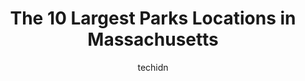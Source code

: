 ---
layout: ampstory
image: https://i0.wp.com/paketmu.com/wp-content/uploads/2023/06/cochituate-state-park-0-in-massachusetts-1686367103.jpeg?resize=640,853
author: techidn
featured: false
description: Explore the diverse Park scene in Massachusetts, home to an incredible selection of 10 establishments catering to every taste. Whether youre in search of iconic favorites or undiscovered tr
title: The 10 Largest Parks Locations in Massachusetts
cover:
   title: The 10 Largest Parks Locations in Massachusetts
   subtitle: RICKPATE
   background: https://paketmu.com/wp-content/uploads/2023/06/cochituate-state-park-0-in-massachusetts-1686367103.jpeg

pages: 
 - layout: thirds
   top: <h1>#1 Franklin Park</h1>
   bottom: "<p>Even on a cold 18F day, the park is still open, and there are animals to go and see! The tropical exhibit is quite nice (and warm in Winter) and provides a nice break f</p>"
   background: https://paketmu.com/wp-content/uploads/2023/06/cochituate-state-park-1-in-massachusetts-1686367103.jpeg
   backgroundblur: true
 - layout: thirds
   top: <h1>#2 Hopkinton State Park</h1>
   bottom: "<p>Awesome park for weekend.Large lush green park with lake.You can rent a boat, paddle boat, or kayak. Can book online also in advance.Have picnic area with facility to hav</p>"
   background: https://paketmu.com/wp-content/uploads/2023/06/cochituate-state-park-2-in-massachusetts-1686367104.jpeg
   cta:
      link: https://paketmu.com/the-10-largest-parks-locations-in-massachusetts/
      text: The 10 Largest Parks Locations in Massachusetts
 - layout: thirds
   top: <h1>#3 Elm Park</h1>
   bottom: "<p>Lovely park for all ages.As I traveled through this park I noted people enjoying the various features thia park offers. Children with family in the playground. Nearby two</p>"
   background: https://paketmu.com/wp-content/uploads/2023/06/cochituate-state-park-3-in-massachusetts-1686367107.jpeg
   cta:
      link: https://paketmu.com/the-10-largest-parks-locations-in-massachusetts/
      text: The 10 Largest Parks Locations in Massachusetts
 - layout: thirds
   top: <h1>#4 Halibut Point State Park</h1>
   bottom: "<p>Gott Ave, Rockport, MA 01966, United States</p>"
   background: https://images.unsplash.com/photo-1567095761054-7a02e69e5c43?ixlib=rb-4.0.3&ixid=MnwxMjA3fDB8MHxwaG90by1wYWdlfHx8fGVufDB8fHx8&auto=format&fit=crop&w=640&h=853&q=80
   cta:
      link: https://paketmu.com/the-10-largest-parks-locations-in-massachusetts/
      text: The 10 Largest Parks Locations in Massachusetts
 - layout: thirds
   top: <h1>#5 Cochituate State Park</h1>
   bottom: "<p>43 Commonwealth Rd, Natick, MA 01760, United States</p>"
   background: https://images.unsplash.com/photo-1518640467707-6811f4a6ab73?ixlib=rb-4.0.3&ixid=MnwxMjA3fDB8MHxwaG90by1wYWdlfHx8fGVufDB8fHx8&auto=format&fit=crop&w=640&h=853&q=80
   cta:
      link: https://paketmu.com/the-10-largest-parks-locations-in-massachusetts/
      text: The 10 Largest Parks Locations in Massachusetts
 - layout: thirds
   top: <h1>#6 Massasoit State Park</h1>
   bottom: "<p>1361 Middleboro Ave, East Taunton, MA 02718, United States</p>"
   background: https://images.unsplash.com/photo-1608411404720-c8f0417bcdba?ixlib=rb-4.0.3&ixid=MnwxMjA3fDB8MHxwaG90by1wYWdlfHx8fGVufDB8fHx8&auto=format&fit=crop&w=640&h=853&q=80
   cta:
      link: https://paketmu.com/the-10-largest-parks-locations-in-massachusetts/
      text: The 10 Largest Parks Locations in Massachusetts
 - layout: thirds
   top: <h1>#7 Borderland State Park</h1>
   bottom: "<p>259 Massapoag Ave, North Easton, MA 02356, United States</p>"
   background: https://images.unsplash.com/photo-1567360425618-1594206637d2?ixlib=rb-4.0.3&ixid=MnwxMjA3fDB8MHxwaG90by1wYWdlfHx8fGVufDB8fHx8&auto=format&fit=crop&w=640&h=853&q=80
   cta:
      link: https://paketmu.com/the-10-largest-parks-locations-in-massachusetts/
      text: The 10 Largest Parks Locations in Massachusetts
 - layout: thirds
   middle: Continue reading...
   background: https://images.unsplash.com/photo-1534312527009-56c7016453e6?ixlib=rb-4.0.3&ixid=MnwxMjA3fDB8MHxwaG90by1wYWdlfHx8fGVufDB8fHx8&auto=format&fit=crop&w=640&h=853&q=80
   cta:
      link: https://paketmu.com/the-10-largest-parks-locations-in-massachusetts/
      text: The 10 Largest Parks Locations in Massachusetts
      
---